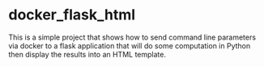 # docker_flask_html
This is a simple project that shows how to send command line parameters via docker to a flask application that will do some computation in Python then display the results into an HTML template.